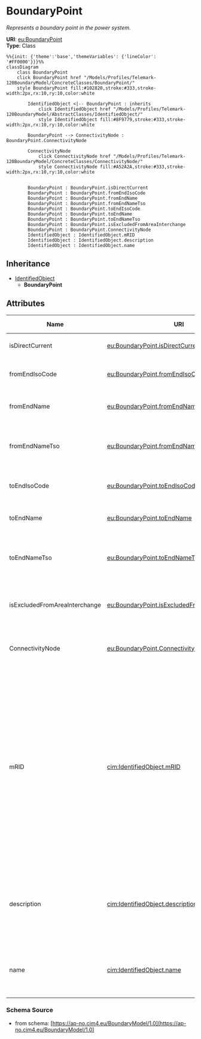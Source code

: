 # BoundaryPoint

_Represents a boundary point in the power system._

**URI**: [eu:BoundaryPoint](https://cim.ucaiug.io/ns/eu#BoundaryPoint)<br />
**Type**: Class

```mermaid
%%{init: {'theme':'base','themeVariables': {'lineColor': '#FF0000'}}}%%
classDiagram
    class BoundaryPoint
    click BoundaryPoint href "/Models/Profiles/Telemark-120BoundaryModel/ConcreteClasses/BoundaryPoint/"
    style BoundaryPoint fill:#102820,stroke:#333,stroke-width:2px,rx:10,ry:10,color:white
     
        IdentifiedObject <|-- BoundaryPoint : inherits
            click IdentifiedObject href "/Models/Profiles/Telemark-120BoundaryModel/AbstractClasses/IdentifiedObject/"
            style IdentifiedObject fill:#8F9779,stroke:#333,stroke-width:2px,rx:10,ry:10,color:white

        BoundaryPoint --> ConnectivityNode : BoundaryPoint.ConnectivityNode

        ConnectivityNode
            click ConnectivityNode href "/Models/Profiles/Telemark-120BoundaryModel/ConcreteClasses/ConnectivityNode/"
            style ConnectivityNode fill:#A52A2A,stroke:#333,stroke-width:2px,rx:10,ry:10,color:white


        BoundaryPoint : BoundaryPoint.isDirectCurrent
        BoundaryPoint : BoundaryPoint.fromEndIsoCode
        BoundaryPoint : BoundaryPoint.fromEndName
        BoundaryPoint : BoundaryPoint.fromEndNameTso
        BoundaryPoint : BoundaryPoint.toEndIsoCode
        BoundaryPoint : BoundaryPoint.toEndName
        BoundaryPoint : BoundaryPoint.toEndNameTso
        BoundaryPoint : BoundaryPoint.isExcludedFromAreaInterchange
        BoundaryPoint : BoundaryPoint.ConnectivityNode
        IdentifiedObject : IdentifiedObject.mRID
        IdentifiedObject : IdentifiedObject.description
        IdentifiedObject : IdentifiedObject.name
```

## Inheritance
* [IdentifiedObject](/Models/Profiles/Telemark-120BoundaryModel/AbstractClasses/IdentifiedObject/)
    * **BoundaryPoint**

## Attributes
| Name | URI | Cardinality and Range | Description | Inheritance |
| ---  | --- | --- | --- | --- |
| isDirectCurrent | [eu:BoundaryPoint.isDirectCurrent](https://cim.ucaiug.io/ns/eu#BoundaryPoint.isDirectCurrent) | 0..1 boolean | Indicates whether the terminal is direct current. | direct |
| fromEndIsoCode | [eu:BoundaryPoint.fromEndIsoCode](https://cim.ucaiug.io/ns/eu#BoundaryPoint.fromEndIsoCode) | 0..1 string | ISO code representing the starting point of the boundary. | direct |
| fromEndName | [eu:BoundaryPoint.fromEndName](https://cim.ucaiug.io/ns/eu#BoundaryPoint.fromEndName) | 0..1 string | Name representing the starting point of the boundary. | direct |
| fromEndNameTso | [eu:BoundaryPoint.fromEndNameTso](https://cim.ucaiug.io/ns/eu#BoundaryPoint.fromEndNameTso) | 0..1 string | Name of the Transmission System Operator (TSO) at the starting point of the boundary. | direct |
| toEndIsoCode | [eu:BoundaryPoint.toEndIsoCode](https://cim.ucaiug.io/ns/eu#BoundaryPoint.toEndIsoCode) | 0..1 string | ISO code representing the ending point of the boundary. | direct |
| toEndName | [eu:BoundaryPoint.toEndName](https://cim.ucaiug.io/ns/eu#BoundaryPoint.toEndName) | 0..1 string | Name representing the ending point of the boundary. | direct |
| toEndNameTso | [eu:BoundaryPoint.toEndNameTso](https://cim.ucaiug.io/ns/eu#BoundaryPoint.toEndNameTso) | 0..1 string | Name of the Transmission System Operator (TSO) at the ending point of the boundary. | direct |
| isExcludedFromAreaInterchange | [eu:BoundaryPoint.isExcludedFromAreaInterchange](https://cim.ucaiug.io/ns/eu#BoundaryPoint.isExcludedFromAreaInterchange) | 0..1 boolean | Indicates whether the boundary point is excluded from area interchange calculations. | direct |
| ConnectivityNode | [eu:BoundaryPoint.ConnectivityNode](https://cim.ucaiug.io/ns/eu#BoundaryPoint.ConnectivityNode) | 0..1 ConnectivityNode | Represents the connectivity node associated with the boundary point. | direct |
| mRID | [cim:IdentifiedObject.mRID](https://cim.ucaiug.io/ns#IdentifiedObject.mRID) | 0..1 string | Master resource identifier issued by a model authority. The mRID is unique within an exchange context. Global uniqueness is easily achieved by using a UUID, as specified in RFC 4122, for the mRID. The use of UUID is strongly recommended.For CIMXML data files in RDF syntax conforming to IEC 61970-552, the mRID is mapped to rdf:ID or rdf:about attributes that identify CIM object elements. | IdentifiedObject |
| description | [cim:IdentifiedObject.description](https://cim.ucaiug.io/ns#IdentifiedObject.description) | 0..1 string | The description is a free human readable text describing or naming the object. It may be non unique and may not correlate to a naming hierarchy. | IdentifiedObject |
| name | [cim:IdentifiedObject.name](https://cim.ucaiug.io/ns#IdentifiedObject.name) | 0..1 string | The name is any free human readable and possibly non unique text naming the object. | IdentifiedObject |

### Schema Source
* from schema: [https://ap-no.cim4.eu/BoundaryModel/1.0](https://ap-no.cim4.eu/BoundaryModel/1.0)
